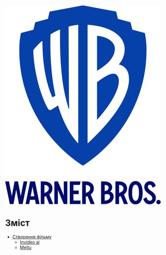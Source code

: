 ![logo](Warner_Bros._(2019)_logo.svg.png)
# Зміст
* [Створення фільму](#створення-фільму)
  * [Invideo ai](#invideo-ai)
  * [Meitu](#meitu)
